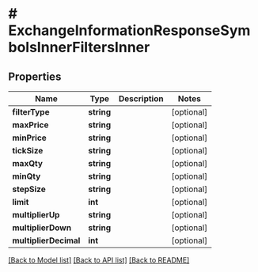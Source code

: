 # # ExchangeInformationResponseSymbolsInnerFiltersInner

## Properties

Name | Type | Description | Notes
------------ | ------------- | ------------- | -------------
**filterType** | **string** |  | [optional]
**maxPrice** | **string** |  | [optional]
**minPrice** | **string** |  | [optional]
**tickSize** | **string** |  | [optional]
**maxQty** | **string** |  | [optional]
**minQty** | **string** |  | [optional]
**stepSize** | **string** |  | [optional]
**limit** | **int** |  | [optional]
**multiplierUp** | **string** |  | [optional]
**multiplierDown** | **string** |  | [optional]
**multiplierDecimal** | **int** |  | [optional]

[[Back to Model list]](../../README.md#models) [[Back to API list]](../../README.md#endpoints) [[Back to README]](../../README.md)
